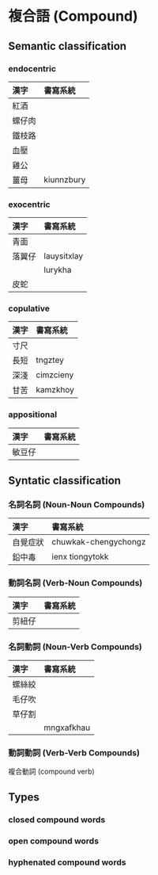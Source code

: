 # 複合語 (Compound)

## Semantic classification

### endocentric

| 漢字 | 書寫系統 |
| :--- | :--- |
| 紅酒 ||
| 螺仔肉 ||
| 鐵枝路 ||
| 血壓||
| 雞公 ||
| 薑母 | kiunnzbury |

### exocentric

| 漢字 | 書寫系統 |
| :--- | :--- |
| 青面 ||
| 落翼仔 | lauysitxlay |
|| lurykha |
| 皮蛇 ||

### copulative

| 漢字 | 書寫系統 |
| :--- | :--- |
| 寸尺 ||
| 長短 | tngztey |
| 深淺 | cimzcieny |
| 甘苦 | kamzkhoy |

### appositional

| 漢字 | 書寫系統 |
| :--- | :--- |
| 敏豆仔 ||

## Syntatic classification

### 名詞名詞 (Noun-Noun Compounds)

| 漢字 | 書寫系統 |
| :--- | :--- |
| 自覺症狀 | chuwkak-chengychongz |
| 鉛中毒 | ienx tiongytokk |

### 動詞名詞 (Verb-Noun Compounds)

| 漢字 | 書寫系統 |
| :--- | :--- |
| 剪紐仔 ||

### 名詞動詞 (Noun-Verb Compounds)

| 漢字 | 書寫系統 |
| :--- | :--- |
| 螺絲絞 ||
| 毛仔吹 ||
| 草仔割 ||
|| mngxafkhau |

### 動詞動詞 (Verb-Verb Compounds)

複合動詞 (compound verb)

## Types

### closed compound words

### open compound words

### hyphenated compound words
